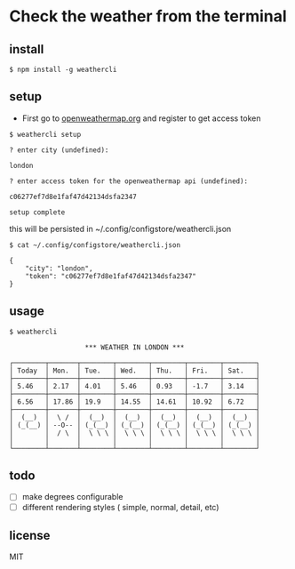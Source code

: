 # Check the weather from the terminal
## install

```
$ npm install -g weathercli
```

## setup
- First go to [openweathermap.org](http://openweathermap.org/)
and register to get access token

```
$ weathercli setup

? enter city (undefined):

london

? enter access token for the openweathermap api (undefined):

c06277ef7d8e1faf47d42134dsfa2347

setup complete
```

this will be persisted in ~/.config/configstore/weathercli.json

```
$ cat ~/.config/configstore/weathercli.json

{
    "city": "london",
    "token": "c06277ef7d8e1faf47d42134dsfa2347"
}
```

## usage

```
$ weathercli

                   *** WEATHER IN LONDON ***

┌────────┬───────┬────────┬────────┬────────┬────────┬────────┐
│ Today  │ Mon.  │ Tue.   │ Wed.   │ Thu.   │ Fri.   │ Sat.   │
├────────┼───────┼────────┼────────┼────────┼────────┼────────┤
│ 5.46   │ 2.17  │ 4.01   │ 5.46   │ 0.93   │ -1.7   │ 3.14   │
├────────┼───────┼────────┼────────┼────────┼────────┼────────┤
│ 6.56   │ 17.86 │ 19.9   │ 14.55  │ 14.61  │ 10.92  │ 6.72   │
├────────┼───────┼────────┼────────┼────────┼────────┼────────┤
│  (__)  │  \ /  │  (__)  │  (__)  │  (__)  │  (__)  │  (__)  │
│ (_(__) │ --O-- │ (_(__) │ (_(__) │ (_(__) │ (_(__) │ (_(__) │
│        │  / \  │  \ \ \ │  \ \ \ │  \ \ \ │  \ \ \ │  \ \ \ │
│        │       │        │        │        │        │        │
└────────┴───────┴────────┴────────┴────────┴────────┴────────┘
```

## todo
- [ ] make degrees configurable
- [ ] different rendering styles ( simple, normal, detail, etc)

## license
MIT

